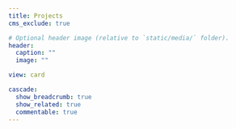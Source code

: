 ```yaml
---
title: Projects
cms_exclude: true

# Optional header image (relative to `static/media/` folder).
header:
  caption: ""
  image: ""

view: card

cascade:
  show_breadcrumb: true
  show_related: true
  commentable: true
---
```

